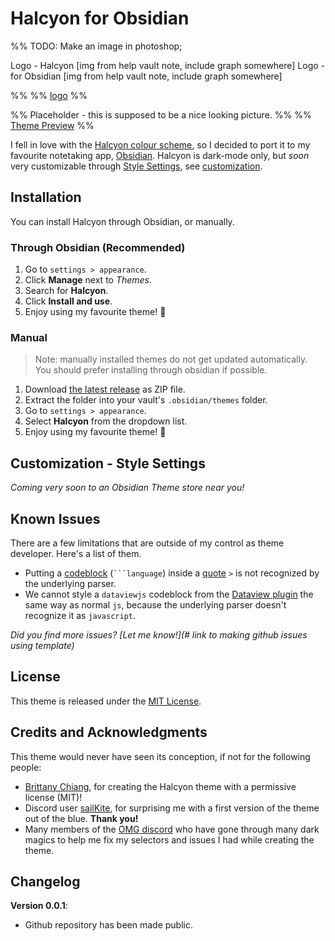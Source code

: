# Halcyon for Obsidian
%% TODO: Make an image in photoshop;

Logo - Halcyon                        [img from help vault note, include graph somewhere]
Logo - for Obsidian                 [img from help vault note, include graph somewhere]

%%
%% [logo](logo.png) %%

%% Placeholder - this is supposed to be a nice looking picture. %%
%% [Theme Preview](preview.png) %%


I fell in love with the [Halcyon colour scheme](https://halcyon-theme.netlify.app/), so I decided to port it to my favourite notetaking app, [Obsidian](https://obsidian.md/). Halcyon is dark-mode only, but _soon_ very customizable through [Style Settings](https://github.com/mgmeyers/obsidian-style-settings), see [customization](customization---style-settings).

## Installation

You can install Halcyon through Obsidian, or manually.

### Through Obsidian (Recommended)

1. Go to `settings > appearance`.
2. Click **Manage** next to _Themes_.
3. Search for **Halcyon**.
4. Click **Install and use**.
5. Enjoy using my favourite theme! 🥳

### Manual

> Note: manually installed themes do not get updated automatically.
> You should prefer installing through obsidian if possible.

1. Download [the latest release](#) as ZIP file.
2. Extract the folder into your vault's `.obsidian/themes` folder.
3. Go to `settings > appearance`.
4. Select **Halcyon** from the dropdown list.
5. Enjoy using my favourite theme! 🥳

## Customization - Style Settings

_Coming very soon to an Obsidian Theme store near you!_

## Known Issues

There are a few limitations that are outside of my control as theme developer. Here's a list of them.

* Putting a [codeblock](<https://help.obsidian.md/Editing+and+formatting/Basic+formatting+syntax#Code+blocks>)  (` ```language `) inside a [quote](<https://help.obsidian.md/Editing+and+formatting/Basic+formatting+syntax#Quotes>)  `>` is not recognized by the underlying parser.
* We cannot style a `dataviewjs` codeblock from the [Dataview plugin](<obsidian://show-plugin?id=dataview>) the same way as normal `js`, because the underlying parser doesn't recognize it as `javascript`.

_Did you find more issues? [Let me know!](# link to making github issues using template)_

## License

This theme is released under the [MIT License](#LICENSE). 

## Credits and Acknowledgments

This theme would never have seen its conception, if not for the following people: 
* [Brittany Chiang](<https://brittanychiang.com/>), for creating the Halcyon theme with a permissive license (MIT)!
* Discord user [sailKite](<https://sailkite.site/>), for surprising me with a first version of the theme out of the blue. **Thank you!**
* Many members of the [OMG discord](<https://discord.gg/obsidianmd>) who have gone through many dark magics to help me fix my selectors and issues I had while creating the theme.

## Changelog

**Version 0.0.1**: 
* Github repository has been made public.

